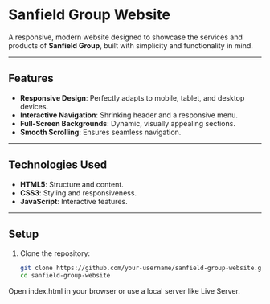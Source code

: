 # **Sanfield Group Website**

A responsive, modern website designed to showcase the services and products of **Sanfield Group**, built with simplicity and functionality in mind.

---

## **Features**

- **Responsive Design**: Perfectly adapts to mobile, tablet, and desktop devices.
- **Interactive Navigation**: Shrinking header and a responsive menu.
- **Full-Screen Backgrounds**: Dynamic, visually appealing sections.
- **Smooth Scrolling**: Ensures seamless navigation.

---

## **Technologies Used**

- **HTML5**: Structure and content.
- **CSS3**: Styling and responsiveness.
- **JavaScript**: Interactive features.

---

## **Setup**

1. Clone the repository:
   ```bash
   git clone https://github.com/your-username/sanfield-group-website.git
   cd sanfield-group-website
Open index.html in your browser or use a local server like Live Server.
